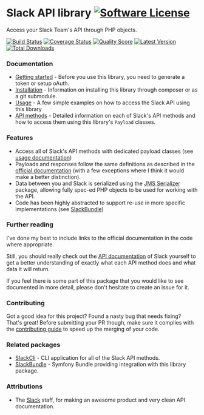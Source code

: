 # Slack API library [![Software License](https://img.shields.io/badge/license-MIT-brightgreen.svg?style=flat-square)](https://github.com/cleentfaar/slack/blob/master/LICENSE.md)

Access your Slack Team's API through PHP objects.

[![Build Status](https://img.shields.io/travis/cleentfaar/slack/master.svg?style=flat-square)](https://travis-ci.org/cleentfaar/slack)
[![Coverage Status](https://img.shields.io/scrutinizer/coverage/g/cleentfaar/slack.svg?style=flat-square)](https://scrutinizer-ci.com/g/cleentfaar/slack/code-structure)
[![Quality Score](https://img.shields.io/scrutinizer/g/cleentfaar/slack.svg?style=flat-square)](https://scrutinizer-ci.com/g/cleentfaar/slack)
[![Latest Version](https://img.shields.io/github/release/cleentfaar/slack.svg?style=flat-square)](https://github.com/cleentfaar/slack/releases)
[![Total Downloads](https://img.shields.io/packagist/dt/cleentfaar/slack.svg?style=flat-square)](https://packagist.org/packages/cleentfaar/slack)


### Documentation

- [Getting started](https://github.com/cleentfaar/slack/blob/master/src/CL/Slack/Resources/doc/getting-started.md) - Before you use this library, you need to generate a token or setup oAuth.
- [Installation](https://github.com/cleentfaar/slack/blob/master/src/CL/Slack/Resources/doc/installation.md) - Information on installing this library through composer or as a git submodule.
- [Usage](https://github.com/cleentfaar/slack/blob/master/src/CL/Slack/Resources/doc/usage.md) - A few simple examples on how to access the Slack API using this library
- [API methods](https://github.com/cleentfaar/slack/blob/master/src/CL/Slack/Resources/doc/methods/index.md) - Detailed information on each of Slack's API methods and how to access them using this library's `Payload` classes.


### Features
- Access all of Slack's API methods with dedicated payload classes (see [usage documentation](https://github.com/cleentfaar/slack/blob/master/src/CL/Slack/Resources/doc/usage.md))
- Payloads and responses follow the same definitions as described in the [official documentation](https://api.slack.com) (with a few exceptions where I think it would make a better distinction).
- Data between you and Slack is serialized using the [JMS Serializer](https://github.com/jms/serializer) package,
allowing fully spec-ed PHP objects to be used for working with the API.
- Code has been highly abstracted to support re-use in more specific implementations (see [SlackBundle](https://github.com/cleentfaar/CLSlackBundle))


### Further reading

I've done my best to include links to the official documentation in the code where appropriate.

Still, you should really check out the [API documentation](https://api.slack.com/) of Slack yourself to get a better
understanding of exactly what each API method does and what data it will return.

If you feel there is some part of this package that you would like to see documented in more detail, please don't hesitate
to create an issue for it.


### Contributing

Got a good idea for this project? Found a nasty bug that needs fixing? That's great!
Before submitting your PR though, make sure it complies with the [contributing guide](https://github.com/cleentfaar/slack/blob/master/src/CL/Slack/Resources/doc/contributing.md) to
speed up the merging of your code.


### Related packages

- [SlackCli](https://github.com/cleentfaar/slack) - CLI application for all of the Slack API methods.
- [SlackBundle](https://github.com/cleentfaar/CLSlackBundle) - Symfony Bundle providing integration with this library package.


### Attributions

- The [Slack](https://slack.com/) staff, for making an awesome product and very clean API documentation.
